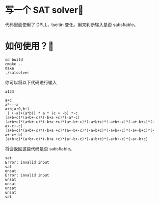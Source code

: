# 写一个 SAT solver🎑

代码里面使用了 DPLL，tseitin 变化。用来判断输入是否 satisfiable。

# 如何使用？🎨

```
cd build
cmake ..
make
./satsolver
```

你可以将以下代码进行输入

```
a123

a+c
a*---a
a+b;a:0,b:1
 ( (-a)+(a*b)) * a * (c + -b) *-c
(a+b+c)*(a+b+-c)*(-b+a +c)*(-a*-c)
(a+b+c)*(a+b+-c)*(-b+a +c)*(a+-b+-c)*(-a+b+c)*(-a+b+-c)*(-a+-b+c)*(-a+-c+-c)
(a+b+c)*(a+b+-c)*(-b+a +c)*(a+-b+-c)*(-a+b+c)*(-a+b+-c)*(-a+-b+c)*(-a+-c+-b)
(a+b+c)*(a+b+-c)*(-b+a +c)*(a+-b+-c)*(-a+b+c)*(-a+b+-c)*(-a+-b+c)

```

将会返回这些代码是否 satisfiable。

```
sat
Error: invalid input
sat
unsat
Error: invalid input
unsat
unsat
unsat
unsat
sat

```
